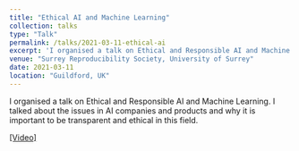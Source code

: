 ```yaml
---
title: "Ethical AI and Machine Learning"
collection: talks
type: "Talk"
permalink: /talks/2021-03-11-ethical-ai
excerpt: 'I organised a talk on Ethical and Responsible AI and Machine Learning. I talked about the issues in AI companies and products and why it is important to be transparent and ethical in this field. [[Video]](https://osf.io/7s45b/)'
venue: "Surrey Reproducibility Society, University of Surrey"
date: 2021-03-11
location: "Guildford, UK"
---
```


I organised a talk on Ethical and Responsible AI and Machine Learning. I talked about the issues in AI companies and products and why it is important to be transparent and ethical in this field.

[[Video]](https://osf.io/7s45b/)

